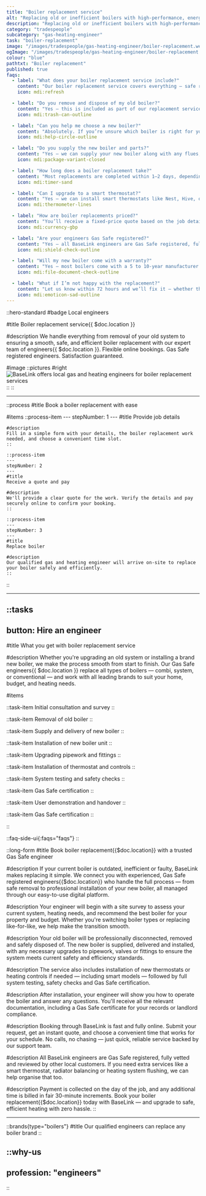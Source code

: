 ```yaml
---
title: "Boiler replacement service"
alt: "Replacing old or inefficient boilers with high-performance, energy-efficient models"
description: "Replacing old or inefficient boilers with high-performance, energy-efficient models"
category: "tradespeople"
subcategory: "gas-heating-engineer"
task: "boiler-replacement"
image: "/images/tradespeople/gas-heating-engineer/boiler-replacement.webp"
ogImage: "/images/tradespeople/gas-heating-engineer/boiler-replacement.webp"
colour: "blue"
pathtxt: "Boiler replacement"
published: true
faqs:
  - label: "What does your boiler replacement service include?"
    content: "Our boiler replacement service covers everything – safe removal and disposal of your old unit, supply and installation of a new boiler, upgrades to pipework if needed, and a full system check. One smooth job, start to finish."
    icon: mdi:refresh

  - label: "Do you remove and dispose of my old boiler?"
    content: "Yes – this is included as part of our replacement service. We’ll safely disconnect, remove, and dispose of your old boiler in line with local regulations. You won’t need to lift a finger."
    icon: mdi:trash-can-outline

  - label: "Can you help me choose a new boiler?"
    content: "Absolutely. If you’re unsure which boiler is right for your home, we’ll assess your current setup and recommend the best options. We work with all major brands and offer models to suit any budget."
    icon: mdi:help-circle-outline

  - label: "Do you supply the new boiler and parts?"
    content: "Yes – we can supply your new boiler along with any flues, valves, filters or thermostats required. Just tell us your preferences (or let us recommend) and we’ll build it into your tailored quote."
    icon: mdi:package-variant-closed

  - label: "How long does a boiler replacement take?"
    content: "Most replacements are completed within 1–2 days, depending on the boiler type and if system upgrades are needed. We’ll give you a clear time estimate before we begin."
    icon: mdi:timer-sand

  - label: "Can I upgrade to a smart thermostat?"
    content: "Yes – we can install smart thermostats like Nest, Hive, or Tado during your boiler replacement. Just mention your preferred model when booking, or we can supply one for you."
    icon: mdi:thermometer-lines

  - label: "How are boiler replacements priced?"
    content: "You’ll receive a fixed-price quote based on the job details you provide. This includes removal, installation, any parts, and labour. We’ll give you a full breakdown – no hidden fees or surprises."
    icon: mdi:currency-gbp

  - label: "Are your engineers Gas Safe registered?"
    content: "Yes – all BaseLink engineers are Gas Safe registered, fully insured, and vetted for quality and experience. You’re in safe hands from start to finish."
    icon: mdi:shield-check-outline

  - label: "Will my new boiler come with a warranty?"
    content: "Yes – most boilers come with a 5 to 10-year manufacturer warranty. We’ll register your new boiler and send you all warranty details once the job’s complete."
    icon: mdi:file-document-check-outline

  - label: "What if I’m not happy with the replacement?"
    content: "Let us know within 72 hours and we’ll fix it – whether that’s a revisit, tweak or refund. Your satisfaction is guaranteed, and we collect feedback after every job to maintain top standards."
    icon: mdi:emoticon-sad-outline
---
```


::hero-standard
#badge
Local engineers

#title
Boiler replacement service{{ $doc.location }}

#description
We handle everything from removal of your old system to ensuring a smooth, safe, and efficient boiler replacement with our expert team of engineers{{ $doc.location }}. Flexible online bookings. Gas Safe registered engineers. Satisfaction guaranteed.

#image
    ::pictures
    #right
    ![BaseLink offers local gas and heating engineers for boiler replacement services](/images/tradespeople/gas-heating-engineer/boiler-replacement.webp)
    ::
::

---

::process
#title
Book a boiler replacement with ease

#items
    ::process-item
    ---
    stepNumber: 1
    ---
    #title
    Provide job details

    #description
    Fill in a simple form with your details, the boiler replacement work needed, and choose a convenient time slot.
    ::
    
    ::process-item
    ---
    stepNumber: 2
    ---
    #title
    Receive a quote and pay

    #description
    We'll provide a clear quote for the work. Verify the details and pay securely online to confirm your booking.
    ::

    ::process-item
    ---
    stepNumber: 3
    ---
    #title
    Replace boiler

    #description
    Our qualified gas and heating engineer will arrive on-site to replace your boiler safely and efficiently.
    ::
::

---

::tasks
---
button: Hire an engineer
---

#title
What you get with boiler replacement service

#description
Whether you're upgrading an old system or installing a brand new boiler, we make the process smooth from start to finish. Our Gas Safe engineers{{ $doc.location }} replace all types of boilers — combi, system, or conventional — and work with all leading brands to suit your home, budget, and heating needs.

#items

  ::task-item
  Initial consultation and survey
  ::

  ::task-item
  Removal of old boiler
  :: 

  ::task-item
  Supply and delivery of new boiler
  ::

  ::task-item
  Installation of new boiler unit
  ::

  ::task-item
  Upgrading pipework and fittings
  ::

  ::task-item
  Installation of thermostat and controls
  ::

  ::task-item
  System testing and safety checks
  ::

  ::task-item
  Gas Safe certification
  ::

  ::task-item
  User demonstration and handover
  ::

  ::task-item
  Gas Safe certification
  ::

::


::faq-side-ui{:faqs="faqs"}
::


::long-form
#title
Book boiler replacement{{$doc.location}} with a trusted Gas Safe engineer

#description
If your current boiler is outdated, inefficient or faulty, BaseLink makes replacing it simple. We connect you with experienced, Gas Safe registered engineers{{$doc.location}} who handle the full process — from safe removal to professional installation of your new boiler, all managed through our easy-to-use digital platform.

#description
Your engineer will begin with a site survey to assess your current system, heating needs, and recommend the best boiler for your property and budget. Whether you're switching boiler types or replacing like-for-like, we help make the transition smooth.

#description
Your old boiler will be professionally disconnected, removed and safely disposed of. The new boiler is supplied, delivered and installed, with any necessary upgrades to pipework, valves or fittings to ensure the system meets current safety and efficiency standards.

#description
The service also includes installation of new thermostats or heating controls if needed — including smart models — followed by full system testing, safety checks and Gas Safe certification.

#description
After installation, your engineer will show you how to operate the boiler and answer any questions. You'll receive all the relevant documentation, including a Gas Safe certificate for your records or landlord compliance.

#description
Booking through BaseLink is fast and fully online. Submit your request, get an instant quote, and choose a convenient time that works for your schedule. No calls, no chasing — just quick, reliable service backed by our support team.

#description
All BaseLink engineers are Gas Safe registered, fully vetted and reviewed by other local customers. If you need extra services like a smart thermostat, radiator balancing or heating system flushing, we can help organise that too.

#description
Payment is collected on the day of the job, and any additional time is billed in fair 30-minute increments. Book your boiler replacement{{$doc.location}} today with BaseLink — and upgrade to safe, efficient heating with zero hassle.
::

---

::brands{type="boilers"}
#title
Our qualified engineers can replace any boiler brand
::

::why-us
---
profession: "engineers"
---
::